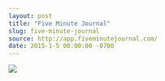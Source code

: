 ```yaml
---
layout: post
title: "Five Minute Journal"
slug: five-minute-journal
source: http://app.fiveminutejournal.com/
date: 2015-1-5 00:00:00 -0700
---
```


<img src="{{ site.url }}/assets/img/screenshots/five-minute-journal.jpg">
